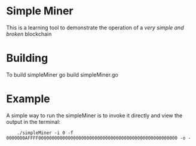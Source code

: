 # Simple Miner 

This is a learning tool to demonstrate the operation of a _very simple and broken_ blockchain

# Building

To build simpleMiner 
    go build simpleMiner.go

# Example 

A simple way to run the simpleMiner is to invoke it directly and view the output in the terminal:

```    
    ./simpleMiner -i 0 -f 0000000AFFFF0000000000000000000000000000000000000000000000000000 -o -

```
